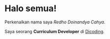 # Halo semua! 

Perkenalkan nama saya *Redho  Doinandya Cahya*.

Saya seorang **Curriculum Developer** di [Dicoding](https://www.dicoding.com/).
